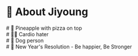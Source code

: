 # 👻 About Jiyoung

\# 🍕 Pineapple with pizza on top<br>
\# 🏋️‍♂️ Cardio hater<br>
\# 🐶 Dog person<br>
\# 🦔 New Year's Resolution - Be happier, Be Stronger <br>
